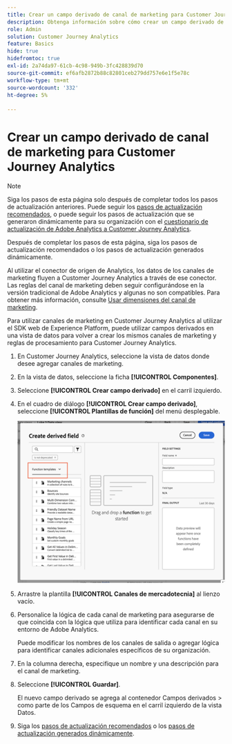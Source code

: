 ```yaml
---
title: Crear un campo derivado de canal de marketing para Customer Journey Analytics
description: Obtenga información sobre cómo crear un campo derivado de canal de marketing para Customer Journey Analytics
role: Admin
solution: Customer Journey Analytics
feature: Basics
hide: true
hidefromtoc: true
exl-id: 2a74da97-61cb-4c98-949b-3fc428839d70
source-git-commit: ef6afb2872b88c82801ceb279dd757e6e1f5e78c
workflow-type: tm+mt
source-wordcount: '332'
ht-degree: 5%

---
```


# Crear un campo derivado de canal de marketing para Customer Journey Analytics

>[!NOTE]
> 
>Siga los pasos de esta página solo después de completar todos los pasos de actualización anteriores. Puede seguir los [pasos de actualización recomendados](/help/getting-started/cja-upgrade/cja-upgrade-recommendations.md#recommended-upgrade-steps-for-most-organizations), o puede seguir los pasos de actualización que se generaron dinámicamente para su organización con el [cuestionario de actualización de Adobe Analytics a Customer Journey Analytics](https://gigazelle.github.io/cja-ttv/).
>
>Después de completar los pasos de esta página, siga los pasos de actualización recomendados o los pasos de actualización generados dinámicamente.

Al utilizar el conector de origen de Analytics, los datos de los canales de marketing fluyen a Customer Journey Analytics a través de ese conector. Las reglas del canal de marketing deben seguir configurándose en la versión tradicional de Adobe Analytics y algunas no son compatibles. Para obtener más información, consulte [Usar dimensiones del canal de marketing](/help/use-cases/aa-data/marketing-channels.md).

Para utilizar canales de marketing en Customer Journey Analytics al utilizar el SDK web de Experience Platform, puede utilizar campos derivados en una vista de datos para volver a crear los mismos canales de marketing y reglas de procesamiento para Customer Journey Analytics.

1. En Customer Journey Analytics, seleccione la vista de datos donde desee agregar canales de marketing.

1. En la vista de datos, seleccione la ficha **[!UICONTROL Componentes]**.

1. Seleccione **[!UICONTROL Crear campo derivado]** en el carril izquierdo.

1. En el cuadro de diálogo **[!UICONTROL Crear campo derivado]**, seleccione **[!UICONTROL Plantillas de función]** del menú desplegable.

   ![Crear plantillas de función de campo derivado](assets/derived-field-create.png)

1. Arrastre la plantilla **[!UICONTROL Canales de mercadotecnia]** al lienzo vacío.

1. Personalice la lógica de cada canal de marketing para asegurarse de que coincida con la lógica que utiliza para identificar cada canal en su entorno de Adobe Analytics.

   Puede modificar los nombres de los canales de salida o agregar lógica para identificar canales adicionales específicos de su organización.

1. En la columna derecha, especifique un nombre y una descripción para el canal de marketing.

1. Seleccione **[!UICONTROL Guardar]**.

   El nuevo campo derivado se agrega al contenedor Campos derivados > como parte de los Campos de esquema en el carril izquierdo de la vista Datos.

1. Siga los [pasos de actualización recomendados](/help/getting-started/cja-upgrade/cja-upgrade-recommendations.md#recommended-upgrade-steps-for-most-organizations) o los [pasos de actualización generados dinámicamente](https://gigazelle.github.io/cja-ttv/).

